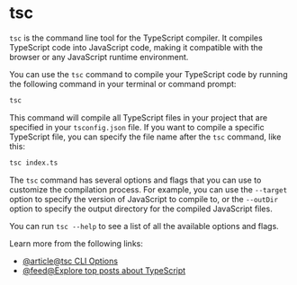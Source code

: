 # tsc

`tsc` is the command line tool for the TypeScript compiler. It compiles TypeScript code into JavaScript code, making it compatible with the browser or any JavaScript runtime environment.

You can use the `tsc` command to compile your TypeScript code by running the following command in your terminal or command prompt:

```bash
tsc
```

This command will compile all TypeScript files in your project that are specified in your `tsconfig.json` file. If you want to compile a specific TypeScript file, you can specify the file name after the `tsc` command, like this:

```bash
tsc index.ts
```

The `tsc` command has several options and flags that you can use to customize the compilation process. For example, you can use the `--target` option to specify the version of JavaScript to compile to, or the `--outDir` option to specify the output directory for the compiled JavaScript files.

You can run `tsc --help` to see a list of all the available options and flags.

Learn more from the following links:

- [@article@tsc CLI Options](https://www.typescriptlang.org/docs/handbook/compiler-options.html#using-the-cli)
- [@feed@Explore top posts about TypeScript](https://app.daily.dev/tags/typescript?ref=roadmapsh)
